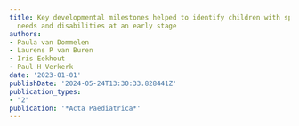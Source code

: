 ```yaml
---
title: Key developmental milestones helped to identify children with special educational
  needs and disabilities at an early stage
authors:
- Paula van Dommelen
- Laurens P van Buren
- Iris Eekhout
- Paul H Verkerk
date: '2023-01-01'
publishDate: '2024-05-24T13:30:33.828441Z'
publication_types:
- "2"
publication: '*Acta Paediatrica*'
---
```

